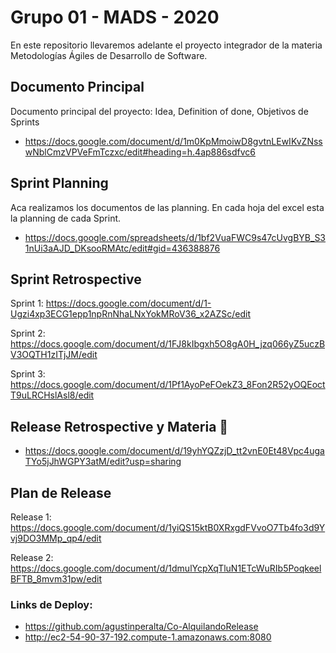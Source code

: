 # Grupo 01 - MADS - 2020

En este repositorio llevaremos adelante el proyecto integrador de la materia Metodologías Ágiles de Desarrollo de Software.

## Documento Principal
Documento principal del proyecto: Idea, Definition of done, Objetivos de Sprints
 - https://docs.google.com/document/d/1m0KpMmoiwD8gvtnLEwIKvZNsswNblCmzVPVeFmTczxc/edit#heading=h.4ap886sdfvc6
 
## Sprint Planning
Aca realizamos los documentos de las planning. En cada hoja del excel esta la planning de cada Sprint.
 -  https://docs.google.com/spreadsheets/d/1bf2VuaFWC9s47cUvgBYB_S31nUi3aAJD_DKsooRMAtc/edit#gid=436388876
 
## Sprint Retrospective
Sprint 1: https://docs.google.com/document/d/1-Ugzi4xp3ECG1epp1npRnNhaLNxYokMRoV36_x2AZSc/edit 

Sprint 2: https://docs.google.com/document/d/1FJ8kIbgxh5O8gA0H_jzq066yZ5uczBV3OQTH1zITjJM/edit

Sprint 3: https://docs.google.com/document/d/1Pf1AyoPeFOekZ3_8Fon2R52yOQEoctT9uLRCHslAsl8/edit

## Release Retrospective y Materia  📑

- https://docs.google.com/document/d/19yhYQZzjD_tt2vnE0Et48Vpc4ugaTYo5jJhWGPY3atM/edit?usp=sharing

## Plan de Release
Release 1: https://docs.google.com/document/d/1yiQS15ktB0XRxgdFVvoO7Tb4fo3d9Yvj9DO3MMp_qp4/edit

Release 2: https://docs.google.com/document/d/1dmulYcpXqTluN1ETcWuRIb5PoqkeelBFTB_8mvm31pw/edit
 
### Links de Deploy:
 - https://github.com/agustinperalta/Co-AlquilandoRelease
 - http://ec2-54-90-37-192.compute-1.amazonaws.com:8080
